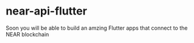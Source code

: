 # near-api-flutter

Soon you will be able to build an amzing Flutter apps that connect to the NEAR blockchain
